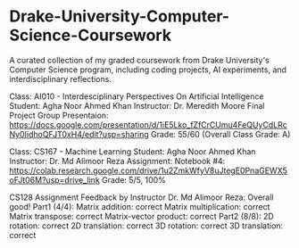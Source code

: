 # Drake-University-Computer-Science-Coursework
A curated collection of my graded coursework from Drake University's Computer Science program, including coding projects, AI experiments, and interdisciplinary reflections.

Class: AI010 - Interdesciplinary Perspectives On Artificial Intelligence
Student: Agha Noor Ahmed Khan
Instructor: Dr. Meredith Moore
Final Project Group Presentaion:
https://docs.google.com/presentation/d/1iE5Lko_fZfCrCUmu4FeQUyCdLRcNy0IidhoQFJT0xH4/edit?usp=sharing
Grade: 55/60 (Overall Class Grade: A)

Class: CS167 - Machine Learning
Student: Agha Noor Ahmed Khan
Instructor: Dr. Md Alimoor Reza
Assignment: Notebook #4:
https://colab.research.google.com/drive/1u2ZmkWfyV8uJtegE0PnaGEWX5oFJt06M?usp=drive_link
Grade: 5/5, 100%

CS128 Assignment Feedback by Instructor Dr. Md Alimoor Reza:
Overall good!
Part1 (4/4):
Matrix addition: correct
Matrix multiplication: correct
Matrix transpose: correct
Matrix-vector product: correct
Part2 (8/8):
2D rotation: correct 
2D translation: correct
3D rotation: correct
3D translation: correct
